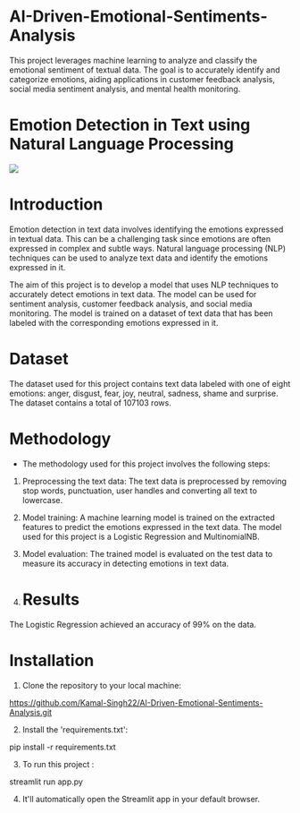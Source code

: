 # AI-Driven-Emotional-Sentiments-Analysis
This project leverages machine learning to analyze and classify the emotional sentiment of textual data. The goal is to accurately identify and categorize emotions, aiding applications in customer feedback analysis, social media sentiment analysis, and mental health monitoring.


# Emotion Detection in Text using Natural Language Processing

<img src="./images/index.png"/>

<br>

# Introduction
Emotion detection in text data involves identifying the emotions expressed in textual data. This can be a challenging task since emotions are often expressed in complex and subtle ways. Natural language processing (NLP) techniques can be used to analyze text data and identify the emotions expressed in it.

The aim of this project is to develop a model that uses NLP techniques to accurately detect emotions in text data. The model can be used for sentiment analysis, customer feedback analysis, and social media monitoring. The model is trained on a dataset of text data that has been labeled with the corresponding emotions expressed in it.

# Dataset
The <a src="./data/">dataset</a> used for this project contains text data labeled with one of eight emotions: anger, disgust, fear, joy, neutral, sadness, shame and surprise. The dataset contains a total of 107103 rows.

# Methodology
- The methodology used for this project involves the following steps:
1. Preprocessing the text data: The text data is preprocessed by removing stop words, punctuation, user handles and converting all text to lowercase. 
2. Model training: A machine learning model is trained on the extracted features to predict the emotions expressed in the text data. The model used for this project is a Logistic Regression and MultinomialNB.
3. Model evaluation: The trained model is evaluated on the test data to measure its accuracy in detecting emotions in text data.

4. # Results
The Logistic Regression achieved an accuracy of 99% on the data.

# Installation
1. Clone the repository to your local machine:

https://github.com/Kamal-Singh22/AI-Driven-Emotional-Sentiments-Analysis.git


2. Install the 'requirements.txt':

pip install -r requirements.txt


3. To run this project :

streamlit run app.py


4. It'll automatically open the Streamlit app in your default browser.


